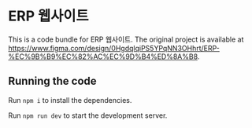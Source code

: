 
  # ERP 웹사이트

  This is a code bundle for ERP 웹사이트. The original project is available at https://www.figma.com/design/0HgdqlqiPS5YPqNN3OHhrt/ERP-%EC%9B%B9%EC%82%AC%EC%9D%B4%ED%8A%B8.

  ## Running the code

  Run `npm i` to install the dependencies.

  Run `npm run dev` to start the development server.
  